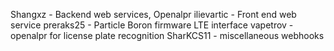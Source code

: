 Shangxz - Backend web services, Openalpr
ilievartic - Front end web service
preraks25 - Particle Boron firmware LTE interface
vapetrov - openalpr for license plate recognition
SharKCS11 - miscellaneous webhooks
